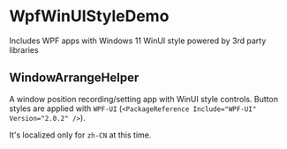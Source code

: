 # WpfWinUIStyleDemo
Includes WPF apps with Windows 11 WinUI style powered by 3rd party libraries

## WindowArrangeHelper
A window position recording/setting app with WinUI style controls. 
Button styles are applied with `WPF-UI` (`<PackageReference Include="WPF-UI" Version="2.0.2" />`).

It's localized only for `zh-CN` at this time.
